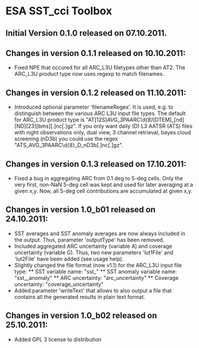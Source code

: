 # ESA SST_cci Toolbox

## Initial Version 0.1.0 released on 07.10.2011.

## Changes in version 0.1.1 released on 10.10.2011:

* Fixed NPE that occured for all ARC_L3U filetypes other than AT2. The ARC_L3U product type
  now uses regexp to match filenames.

## Changes in version 0.1.2 released on 11.10.2011:

* Introduced optional parameter 'filenameRegex'. It is used, e.g. to distinguish between
  the various ARC L3U input file types. The default for ARC_L3U product type is
  "AT[12S]_AVG_3PAARC\\d{8}_[DTEM]_[nd][ND][23][bms][.]nc[.]gz". If you only want
  daily (D) L3 AATSR (ATS) files with night observations only, dual view, 3 channel retrieval,
  bayes cloud screening (nD3b) you could use the regex "ATS_AVG_3PAARC\\d{8}_D_nD3b[.]nc[.]gz".

## Changes in version 0.1.3 released on 17.10.2011:

* Fixed a bug in aggregating ARC from 0.1 deg to 5-deg cells. Only the very first, non-NaN
  5-deg cell was kept and used for later averaging at a given x,y. Now, all 5-deg cell
  contributions are accumulated at given x,y.

## Changes in version 1.0_b01 released on 24.10.2011:

* SST averages and SST anomaly averages are now always included in the output.
  Thus, parameter 'outputType' has been removed.
* Included aggregated ARC uncertainty (variable A) and coverage uncertainty (variable G).
  Thus, two new parameters 'lut1File' and 'lut2File' have been added (see usage help).
* Slightly changed the file format (now v1.1) for the ARC_L3U input file type:
** SST variable name:         "sst_<sstDepth>"
** SST anomaly variable name: "sst_<sstDepth>_anomaly"
** ARC uncertainty:           "arc_uncertainty"
** Coverage uncertainty:      "coverage_uncertainty"
* Added parameter 'writeText' that allows to also output a file that contains all the
  generated results in plain text format.

## Changes in version 1.0_b02 released on 25.10.2011:

* Added GPL 3 license to distribution

